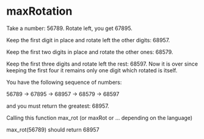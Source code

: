 # maxRotation

Take a number: 56789. Rotate left, you get 67895.

Keep the first digit in place and rotate left the other digits: 68957.

Keep the first two digits in place and rotate the other ones: 68579.

Keep the first three digits and rotate left the rest: 68597. Now it is over since keeping the first four it remains only one digit which rotated is itself.

You have the following sequence of numbers:

56789 -> 67895 -> 68957 -> 68579 -> 68597

and you must return the greatest: 68957.

Calling this function max_rot (or maxRot or ... depending on the language)

max_rot(56789) should return 68957